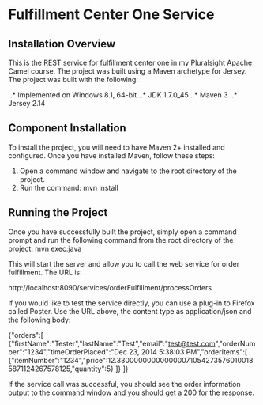 # Fulfillment Center One Service

## Installation Overview

This is the REST service for fulfillment center one in my Pluralsight Apache Camel course. The project was built using a Maven archetype for Jersey. 
The project was built with the following:

..* Implemented on Windows 8.1, 64-bit
..* JDK 1.7.0_45
..* Maven 3
..* Jersey 2.14

## Component Installation

To install the project, you will need to have Maven 2+ installed and configured. Once you have installed Maven, follow these steps:

1. Open a command window and navigate to the root directory of the project. 
2. Run the command: mvn install

## Running the Project

Once you have successfully built the project, simply open a command prompt and run the following command from the root 
directory of the project: mvn exec:java

This will start the server and allow you to call the web service for order fulfillment. The URL is: 

http://localhost:8090/services/orderFulfillment/processOrders

If you would like to test the service directly, you can use a plug-in to Firefox called Poster. Use the URL above, the content type as application/json and the following body:

{"orders":[
	{"firstName":"Tester","lastName":"Test","email":"test@test.com","orderNumber":"1234","timeOrderPlaced":"Dec 23, 2014 5:38:03 PM","orderItems":[
		{"itemNumber":"1234","price":12.3300000000000000710542735760100185871124267578125,"quantity":5}
	]}
]}

If the service call was successful, you should see the order information output to the command window and you should get a 200 for the response. 
